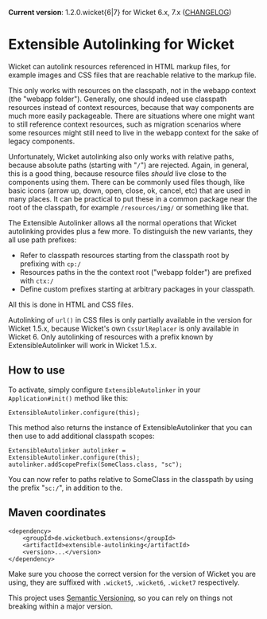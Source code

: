 **Current version**: 1.2.0.wicket{6|7} for Wicket 6.x, 7.x ([CHANGELOG](CHANGELOG-1.x.md))

# Extensible Autolinking for Wicket

Wicket can autolink resources referenced in HTML markup files, for example
images and CSS files that are reachable relative to the markup file.

This only works with resources on the classpath, not in the webapp context (the
"webapp folder"). Generally, one should indeed use classpath resources instead
of context resources, because that way components are much more easily
packageable. There are situations where one might want to still reference
context resources, such as migration scenarios where some resources might still
need to live in the webapp context for the sake of legacy components.

Unfortunately, Wicket autolinking also only works with relative paths, because
absolute paths (starting with "`/`") are rejected. Again, in general, this is a
good thing, because resource files _should_ live close to the components using
them. There can be commonly used files though, like basic icons (arrow up, down,
open, close, ok, cancel, etc) that are used in many places. It can be practical
to put these in a common package near the root of the classpath, for example
`/resources/img/` or something like that.

The Extensible Autolinker allows all the normal operations that Wicket
autolinking provides plus a few more. To distinguish the new variants, they all
use path prefixes:

* Refer to classpath resources starting from the classpath root by prefixing
  with `cp:/`
* Resources paths in the the context root ("webapp folder") are prefixed
  with `ctx:/`
* Define custom prefixes starting at arbitrary packages in your classpath.

All this is done in HTML and CSS files.

Autolinking of `url()` in CSS files is only partially available in the version
for Wicket 1.5.x, because Wicket's own `CssUrlReplacer` is only available in
Wicket 6. Only autolinking of resources with a prefix known by
ExtensibleAutolinker will work in Wicket 1.5.x.

## How to use
To activate, simply configure `ExtensibleAutolinker` in your
`Application#init()` method like this:

	ExtensibleAutolinker.configure(this);

This method also returns the instance of ExtensibleAutolinker that you can then
use to add additional classpath scopes:

	ExtensibleAutolinker autolinker = ExtensibleAutolinker.configure(this);
	autolinker.addScopePrefix(SomeClass.class, "sc");

You can now refer to paths relative to SomeClass in the classpath by using the
prefix "`sc:/`", in addition to the.

## Maven coordinates

    <dependency>
        <groupId>de.wicketbuch.extensions</groupId>
        <artifactId>extensible-autolinking</artifactId>
        <version>...</version>
    </dependency>

Make sure you choose the correct version for the version of Wicket you are
using, they are suffixed with `.wicket5`, `.wicket6`, `.wicket7` respectively.

This project uses [Semantic Versioning](http://semver.org/), so you can rely on
things not breaking within a major version.
